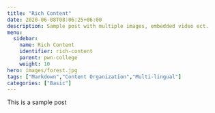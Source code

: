 ```yaml
---
title: "Rich Content"
date: 2020-06-08T08:06:25+06:00
description: Sample post with multiple images, embedded video ect.
menu:
  sidebar:
    name: Rich Content
    identifier: rich-content
    parent: pwn-college
    weight: 10
hero: images/forest.jpg
tags: ["Markdown","Content Organization","Multi-lingual"]
categories: ["Basic"]
---
```


This is a sample post
